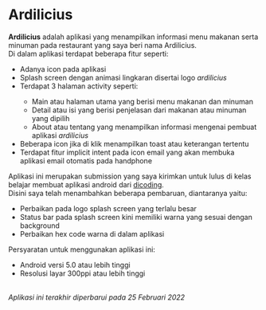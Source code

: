 # Ardilicius
<b>Ardilicius</b> adalah aplikasi yang menampilkan informasi menu makanan serta minuman pada restaurant yang saya beri nama Ardilicius. <br>Di dalam aplikasi terdapat beberapa fitur seperti:
<ul>
  <li>Adanya icon pada aplikasi</li>
  <li>Splash screen dengan animasi lingkaran disertai logo <i>ardilicius</i></li>
  <li>Terdapat 3 halaman activity seperti:</li>
    <ul>
      <li>Main atau halaman utama yang berisi menu makanan dan minuman</li>
      <li>Detail atau isi yang berisi penjelasan dari makanan atau minuman yang dipilih</li>
      <li>About atau tentang yang menampilkan informasi mengenai pembuat aplikasi <i>ardilicius</i></li>
    </ul>
  <li>Beberapa icon jika di klik menampilkan toast atau keterangan tertentu</li>
  <li>Terdapat fitur implicit intent pada icon email yang akan membuka aplikasi email otomatis pada handphone</li>
</ul> 
Aplikasi ini merupakan submission yang saya kirimkan untuk lulus di kelas belajar membuat aplikasi android dari <a href="https://www.dicoding.com/" target="_blank">dicoding</a>.
<br>Disini saya telah menambahkan beberapa pembaruan, diantaranya yaitu:</br>
<ul>
  <li>Perbaikan pada logo splash screen yang terlalu besar</li>
  <li>Status bar pada splash screen kini memiliki warna yang sesuai dengan background</li>
  <li>Perbaikan hex code warna di dalam aplikasi</li>
</ul>
Persyaratan untuk menggunakan aplikasi ini:
<ul>
  <li>Android versi 5.0 atau lebih tinggi</li>
  <li>Resolusi layar 300ppi atau lebih tinggi</li>
</ul>
<br><i>Aplikasi ini terakhir diperbarui pada 25 Februari 2022</i>

